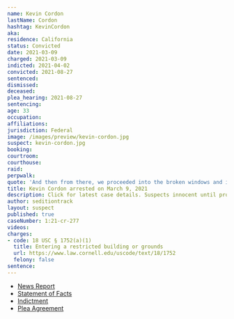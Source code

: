 ```yaml
---
name: Kevin Cordon
lastName: Cordon
hashtag: KevinCordon
aka:
residence: California
status: Convicted
date: 2021-03-09
charged: 2021-03-09
indicted: 2021-04-02
convicted: 2021-08-27
sentenced:
dismissed:
deceased:
plea_hearing: 2021-08-27
sentencing:
age: 33
occupation:
affiliations:
jurisdiction: Federal
image: /images/preview/kevin-cordon.jpg
suspect: kevin-cordon.jpg
booking:
courtroom:
courthouse:
raid:
perpwalk:
quote: 'And then from there, we proceeded into the broken windows and into the Capitol building. We were walking around the hallways, and the Trump supporters were all going nuts.'
title: Kevin Cordon arrested on March 9, 2021
description: Click for latest case details. Suspects innocent until proven guilty.
author: seditiontrack
layout: suspect
published: true
caseNumber: 1:21-cr-277
videos:
charges:
- code: 18 USC § 1752(a)(1)
  title: Entering a restricted building or grounds
  url: https://www.law.cornell.edu/uscode/text/18/1752
  felony: false
sentence:
---
```

- [News Report](https://news.yahoo.com/2-brothers-arrested-capitol-insurrection-200102712.html)
- [Statement of Facts](https://www.justice.gov/usao-dc/case-multi-defendant/file/1428566/download)
- [Indictment](https://www.justice.gov/usao-dc/case-multi-defendant/file/1384341/download)
- [Plea Agreement](https://www.justice.gov/usao-dc/case-multi-defendant/file/1428561/download)
